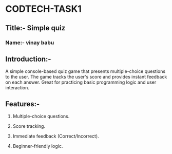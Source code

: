 # CODTECH-TASK1
## Title:- Simple quiz

### Name:- vinay babu

## Introduction:- <br>
A simple console-based quiz game that presents multiple-choice questions to the user. The game tracks the user's score and provides instant feedback on each answer. Great for practicing basic programming logic and user interaction.

## Features:-

1) Multiple-choice questions.

2) Score tracking.

3) Immediate feedback (Correct/Incorrect).

4) Beginner-friendly logic.
